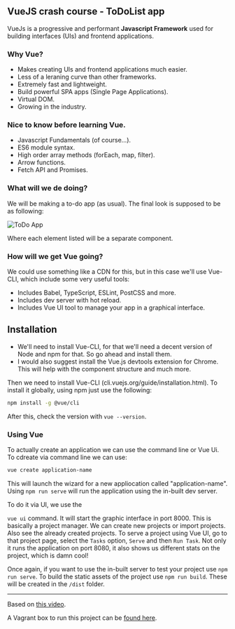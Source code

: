 ## VueJS crash course - ToDoList app
VueJs is a progressive and performant **Javascript Framework** used for building interfaces (UIs) and frontend applications.

### Why Vue?
- Makes creating UIs and frontend applications much easier.
- Less of a leraning curve than other frameworks.
- Extremely fast and lightweight.
- Build powerful SPA apps (Single Page Applications).
- Virtual DOM.
- Growing in the industry.

### Nice to know before learning Vue.
- Javascript Fundamentals (of course...).
- ES6 module syntax.
- High order array methods (forEach, map, filter).
- Arrow functions.
- Fetch API and Promises.

### What will we de doing?

We will be making a to-do app (as usual). The final look is supposed to be as following:

![ToDo App](https://i.imgur.com/mZBg4nC.png)

Where each element listed will be a separate component.

### How will we get Vue going?

We could use something like a CDN for this, but in this case we'll use Vue-CLI, which include some very useful tools:

- Includes Babel, TypeScript, ESLint, PostCSS and more.
- Includes dev server with hot reload.
- Includes Vue UI tool to manage your app in a graphical interface.

## Installation

- We'll need to install Vue-CLI, for that we'll need a decent version of Node and npm for that. So go ahead and install them.
- I would also suggest install the Vue.js devtools extension for Chrome. This will help with the component structure and much more.

Then we need to install Vue-CLI (cli.vuejs.org/guide/installation.html). To install it globally, using npm just use the following:

```bash
npm install -g @vue/cli
```

After this, check the version with `vue --version`.

### Using Vue

To actually create an application we can use the command line or Vue Ui. To cdreate via command line we can use:

```bash
vue create application-name
```

This will launch the wizard for a new appliocation called "application-name". Using `npm run serve` will run the application using the in-built dev server.

To do it via UI, we use the 

`vue ui` command. It will start the graphic interface in port 8000. This is basically a project manager. We can create new projects or import projects. Also see the already created projects. To serve a project using Vue UI, go to that project page, select the `Tasks` option, `Serve` and then `Run Task`. Not only it runs the application on port 8080, it also shows us different stats on the project, which is damn cool!

Once again, if you want to use the in-built server to test your project use `npm run serve`.
To build the static assets of the project use `npm run build`. These will be created in the `/dist` folder.

----

Based on [this video](https://www.youtube.com/watch?v=Wy9q22isx3U).

A Vagrant box to run this project can be [found here](https://github.com/DailyMatters/vagrant-vue-crash).
